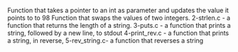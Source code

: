 Function that takes a pointer to an int as parameter and updates the value it points to to 98
Function that swaps the values of two integers.
2-strlen.c - a function that returns the length of a string.
3-puts.c - a function that prints a string, followed by a new line, to stdout
4-print_rev.c -  a function that prints a string, in reverse,
5-rev_string.c-  a function that reverses a string

